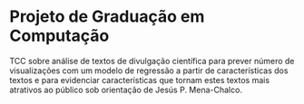 # Projeto de Graduação em Computação

TCC sobre análise de textos de divulgação científica para prever número de visualizações com um modelo de regressão a partir de características dos textos e para evidenciar características que tornam estes textos mais atrativos ao público sob orientação de Jesús P. Mena-Chalco.
